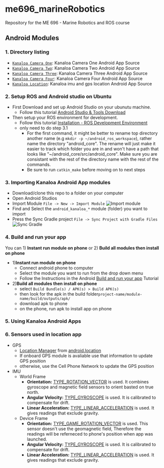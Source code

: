 # me696_marineRobotics
Repository for the ME 696 - Marine Robotics and ROS course

## Android Modules
### 1. Directory listing
 - [`Kanaloa Camera One`](</Android Modules/android_kanaloa_camera_one>): Kanaloa Camera One Android App Source
 - [`Kanaloa Camera Two`](</Android Modules/android_kanaloa_camera_two>): Kanaloa Camera Two Android App Source
 - [`Kanaloa Camera Three`](</Android Modules/android_kanaloa_camera_three>): Kanaloa Camera Three Android App Source
 - [`Kanaloa Camera Four`](</Android Modules/android_kanaloa_camera_four>): Kanaloa Camera Four Android App Source
 - [`Kanaloa Location`](</Android Modules/android_kanaloa_location>): Kanaloa imu and gps location Android App Source
 
### 2. Setup ROS and Android studio on Ubuntu
  - First Download and set up Android Studio on your ubunutu machine. 
      * Follow this tutorial [Android Studio & Tools Download](http://wiki.ros.org/android/kinetic/Android%20Studio/Download)
  - Then setup your ROS environment for development.
      * Follow this tutorial [Installation - ROS Development Environment](http://wiki.ros.org/android/Tutorials/kinetic/Installation%20-%20ROS%20Development%20Environment)
      * only need to do step 3.1
          + For the first command, it might be better to rename top directory another name (e.g ```mkdir -p ~/android_ros_workspace```), rather name the directory "android_core". The rename will just make it easier to track which folder you are in and won't have a path that looks like "~/android_core/src/android_core". Make sure you are consistant with the rest of the directory name with the rest of the commands. 
          + Be sure to run ```catkin_make``` before moving on to next steps
  
### 3. Importing Kanaloa Android App modules
  - Download/clone this repo to a folder on your computer
  - Open Android Studios
  - Import Module ```File -> New -> Import Module```
  ![Import module](https://i.stack.imgur.com/Nlpfo.png)
  - Find and Select the ```android_kanaloa_*``` module (folder) you want to import
  - Press the Sync Gradle project ```File -> Sync Project with Gradle Files```
  ![Sync Gradle](https://i.stack.imgur.com/Thqbc.png)
 
### 4. Build and run your app
You can 1) **Instant run module on phone** or 2) **Build all modules then install on phone**
  - 1)**Instant run module on phone**
      * Connect android phone to computer
      * Select the module you want to run from the drop down menu
      * Follow the Instructions in the Android [Build and run your app](https://developer.android.com/studio/run/) Tutorial 
  - 2)**Build all modules then install on phone**
      * select ```Build Bundle(s) / APK(s) > Build APK(s)```
      * then look for the apk in the build folder```project-name/module-name/build/outputs/apk/```
      * download apk to phone
      * on the phone, run apk to install app on phone
  
### 5. Using Kanaloa Android Apps
 
### 6. Sensors used in location app
  - GPS
      * [Location Manager](https://developer.android.com/reference/android/location/LocationManager) from [android.location](https://developer.android.com/reference/android/location/package-summary)
      * If onboard GPS module is avaliable use that information to update GPS position
      * otherwise, use the Cell Phone Network to update the GPS position
  - IMU
      * World Frame
          + **Orientation:** [TYPE_ROTATION_VECTOR](https://developer.android.com/guide/topics/sensors/sensors_motion) is used. It combines gyroscope and magnetic field sensors to orient basted on true north.
          + **Angular Velocity:** [TYPE_GYROSCOPE](https://developer.android.com/guide/topics/sensors/sensors_motion) is used. It is calibrated to compensate for drift.
          + **Linear Acceleration:** [TYPE_LINEAR_ACCELERATION](https://developer.android.com/guide/topics/sensors/sensors_motion) is used. It gives readings that exclude gravity.
      * Device Frame
          + **Orientation:** [TYPE_GAME_ROTATION_VECTOR](https://developer.android.com/guide/topics/sensors/sensors_position) is used. This sensor doesn't use the geomagnetic field, Therefore the readings will be referneced to phone's position when app was launched.
          + **Angular Velocity:** [TYPE_GYROSCOPE](https://developer.android.com/guide/topics/sensors/sensors_motion) is used. It is calibrated to compensate for drift.
          + **Linear Acceleration:** [TYPE_LINEAR_ACCELERATION](https://developer.android.com/guide/topics/sensors/sensors_motion) is used. It gives readings that exclude gravity.
